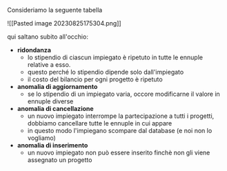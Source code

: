 Consideriamo la seguente tabella 

![[Pasted image 20230825175304.png]]

qui saltano subito all'occhio:
- **ridondanza**
	- lo stipendio di ciascun impiegato è ripetuto in tutte le ennuple relative a esso.
	- questo perché lo stipendio dipende solo dall'impiegato
	- il costo del bilancio per ogni progetto è ripetuto
- **anomalia di aggiornamento**
	- se lo stipendio di un impiegato varia, occore modificarne il valore in ennuple diverse
- **anomalia di cancellazione**
	- un nuovo impiegato interrompe la partecipazione a tutti i progetti, dobbiamo cancellare tutte le ennuple in cui appare
	- in questo modo l'impiegano scompare dal database (e noi non lo vogliamo)
- **anomalia di inserimento**
	- un nuovo impiegato non può essere inserito finchè non gli viene assegnato un progetto

